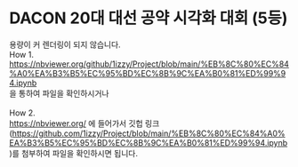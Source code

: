 # DACON 20대 대선 공약 시각화 대회 (5등)
용량이 커 렌더링이 되지 않습니다. <br/>
How 1.<br/>
https://nbviewer.org/github/1izzy/Project/blob/main/%EB%8C%80%EC%84%A0%EA%B3%B5%EC%95%BD%EC%8B%9C%EA%B0%81%ED%99%94.ipynb <br/>
을 통하여 파일을 확인하시거나<br/>
<br/>
How 2. <br/>
https://nbviewer.org/ 
에 들어가서 깃헙 링크(https://github.com/1izzy/Project/blob/main/%EB%8C%80%EC%84%A0%EA%B3%B5%EC%95%BD%EC%8B%9C%EA%B0%81%ED%99%94.ipynb)를 첨부하여 파일을 확인하시면 됩니다.
